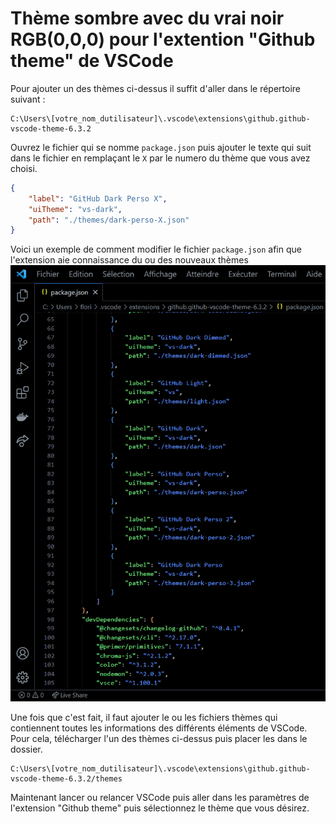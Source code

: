 # Thème sombre avec du vrai noir RGB(0,0,0) pour l'extention "Github theme" de VSCode

Pour ajouter un des thèmes ci-dessus il suffit d'aller dans le répertoire suivant :

```shell
C:\Users\[votre_nom_dutilisateur]\.vscode\extensions\github.github-vscode-theme-6.3.2
```
  
Ouvrez le fichier qui se nomme ``` package.json ``` puis ajouter le texte qui suit dans le fichier en remplaçant le ```X``` par le numero du thème que vous avez choisi.

```json
{
    "label": "GitHub Dark Perso X",
    "uiTheme": "vs-dark",
    "path": "./themes/dark-perso-X.json"
}
```
  

Voici un exemple de comment modifier le fichier ``` package.json ``` afin que l'extension aie connaissance du ou des nouveaux thèmes
![alt image du fichier package.json](https://github.com/FloRobart/Themes_for_vsCode/blob/main/github_package_modif.png?raw=true)

Une fois que c'est fait, il faut ajouter le ou les fichiers thèmes qui contiennent toutes les informations des différents éléments de VSCode.  
Pour cela, télécharger l'un des thèmes ci-dessus puis placer les dans le dossier.

```shell
C:\Users\[votre_nom_dutilisateur]\.vscode\extensions\github.github-vscode-theme-6.3.2/themes
```
  

Maintenant lancer ou relancer VSCode puis aller dans les paramètres de l'extension "Github theme" puis sélectionnez le thème que vous désirez.
